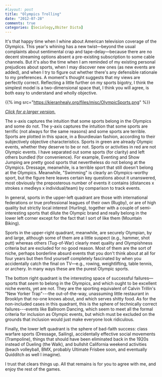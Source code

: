```yaml
---
#layout: post
title: "Olympics Trolling"
date: "2012-07-28"
comments: true
categories: [Sociology,Obiter Dicta] 
---
```


It's that happy time when I whine about American television coverage of the Olympics. This year's whining has a new twist—beyond the usual complaints about sentimental crap and tape-delay—because there are no decent streaming options absent a pre-existing subscription to some cable channels. But it's also the time when I am reminded of my existing personal prejudices about sports, when I may discover new ones (as new events are added), and when I try to figure out whether there's any defensible rationale to my preferences. A moment's thought suggests that my views are perfectly correct. Reflecting a little further on my sports bigotry, I think the simplest model is a two-dimensional space that, I think you will agree, is both easy to understand and wholly objective.

{{% img src="https://kieranhealy.org/files/misc/OlympicSports.png" %}}

[*Click for a larger version.*](https://kieranhealy.org/files/misc/OlympicSports.png)

The x-axis captures the intuition that some sports belong in the Olympics and some do not. The y-axis captures the intuition that some sports are terrific (not always for the same reasons) and some sports are terrible. Sports are plotted in this space, in a Bourdieuian fashion, according to their subjectively objective characteristics. Sports in green are already Olympic events, whether they deserve to be or not. Sports or activities in red are not Olympic events. I have separated out some sports (for clarity) and left others bundled (for convenience). For example, Eventing and Show Jumping are pretty good sports that nevertheless do not belong at the Olympics. Dressage, meanwhile, is a terrible sport that still doesn't belong at the Olympics. Meanwhile, "Swimming" is clearly an Olympics-worthy sport, but the figure here leaves certain key questions about it unanswered, most obviously the preposterous number of events it contains (distances x strokes x medleys x individual/team) by comparison to track events. 

In general, sports in the upper-left quadrant are those with international federations or true professional leagues of their own (Rugby), or are of high quality but strictly local interest (Hurling), together with a couple of semi-interesting sports that dilute the Olympic brand and really belong in the lower left corner except for the fact that I sort of like them (Mountain Biking). 

Sports in the upper-right quadrant, meanwhile, are securely Olympian, by and large, although some of them are  a little suspect (e.g., hammer, shot putt) whereas others (Tug-of-War) clearly meet quality and Olympishness criteria but are excluded for no good reason. Most of them are the sort of niche, perhaps borderline absurd events that you don't think about at all for four years but then find yourself completely fascinated by when you accidentally catch the final on TV—e.g., rowing, weightlifting, table tennis, or archery. In many ways these are the purest Olympic sports. 

The bottom right quadrant is the interesting space of successful failures—sports that <em>seem</em> to belong in the Olympics, and which ought to be excellent niche events, yet are not. They are the sporting equivalent of Calvin Trillin's "New Yorker Trap"---the out-of-the-way, unassuming little restaurant in Brooklyn that no-one knows about, and which serves shitty food. As for the non-included cases in this quadrant, this is the sphere of technically correct failures---events like Ballroom Dancing, which seem to meet all the formal criteria for inclusion as Olympic events, but which must be excluded on the grounds that inclusion would just make everyone look ridiculous. 

Finally, the lower left quadrant is the sphere of bad-faith success: class warfare sports (Dressage, Sailing), accidentally effective social movements (Trampoline), things that should have been eliminated back in the 1920s instead of Dueling (the Walk), and bullshit California weekend activities (beach volleyball, BMX, probably Ultimate Frisbee soon, and eventually Quidditch as well I imagine).

I trust that clears things up. All that remains is for you to agree with me, and enjoy the rest of the games.
